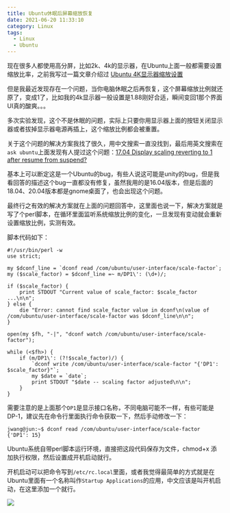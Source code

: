 ```yaml
---
title: Ubuntu休眠后屏幕缩放恢复
date: 2021-06-20 11:33:10
category: Linux
tags:
  - Linux
  - Ubuntu
---
```

现在很多人都使用高分屏，比如2k、4k的显示器，在Ubuntu上面一般都需要设置缩放比率，之前我写过一篇文章介绍过 [Ubuntu 4K显示器缩放设置](https://wangbjun.site/2019/linux/ubuntu-4k-scale.html)

但是我最近发现存在一个问题，当你电脑休眠之后再恢复，这个屏幕缩放比例就还原了，变成1了，比如我的4k显示器一般设置是1.88刚好合适，瞬间变回1那个界面UI真的酸爽。。。

多次实验发现，这个不是休眠的问题，实际上只要你用显示器上面的按钮关闭显示器或者拔掉显示器电源再插上，这个缩放比例都会被重置。

关于这个问题的解决方案我找了很久，用中文搜索一直没找到，最后用英文搜索在```ask ubuntu```上面发现有人提过这个问题：[17.04 Display scaling reverting to 1 after resume from suspend?
](https://askubuntu.com/questions/909235/17-04-display-scaling-reverting-to-1-after-resume-from-suspend)

<!--more-->

基本上可以断定这是一个Ubuntu的bug，有些人说这可能是unity的bug，但是我看回答的描述这个bug一直都没有修复，虽然我用的是16.04版本，但是后面的18.04、20.04版本都是gnome桌面了，也会出现这个问题。

最终行之有效的解决方案就在上面的问题回答中，这里面也说一下，解决方案就是写了个perl脚本，在循环里面监听系统缩放比例的变化，一旦发现有变动就会重新设置缩放比例，实测有效。

脚本代码如下：
```
#!/usr/bin/perl -w
use strict;

my $dconf_line = `dconf read /com/ubuntu/user-interface/scale-factor`;
my ($scale_factor) = $dconf_line =~ m/DP1\': (\d+)/;

if ($scale_factor) {
    print STDOUT "Current value of scale_factor: $scale_factor ...\n\n";
} else {
    die "Error: cannot find scale_factor value in dconf\n(value of /com/ubuntu/user-interface/scale-factor was $dconf_line\n\n";
}

open(my $fh, "-|", "dconf watch /com/ubuntu/user-interface/scale-factor");

while (<$fh>) {
    if (m/DP1\': (?!$scale_factor)/) {
        `dconf write /com/ubuntu/user-interface/scale-factor "{'DP1': $scale_factor}"`;
        my $date = `date`;
        print STDOUT "$date -- scaling factor adjusted\n\n";
    }
}
```
需要注意的是上面那个```DP1```是显示接口名称，不同电脑可能不一样，有些可能是DP-1，建议先在命令行里面执行命令获取一下，然后手动修改一下：
```
jwang@jun:~$ dconf read /com/ubuntu/user-interface/scale-factor
{'DP1': 15}
```

Ubuntu系统自带perl脚本运行环境，直接把这段代码保存为文件，chmod+x 添加执行权限，然后设置成开机启动就行。

开机启动可以把命令写到```/etc/rc.local```里面，或者我觉得最简单的方式就是在Ubuntu里面有一个名称叫作```Startup Applications```的应用，中文应该是叫开机启动，在这里添加一个就行。

<img src = "/images/2021/2021-06-20_12-00.png" />



